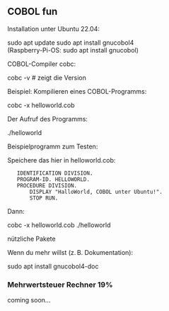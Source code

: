 ## COBOL fun

Installation unter Ubuntu 22.04:

sudo apt update
sudo apt install gnucobol4  
(Raspberry-Pi-OS: sudo apt install gnucobol)

COBOL-Compiler cobc:

cobc -v     # zeigt die Version

Beispiel: Kompilieren eines COBOL-Programms:

cobc -x helloworld.cob  

Der Aufruf des Programms:  

./helloworld

Beispielprogramm zum Testen:

Speichere das hier in helloworld.cob:

       IDENTIFICATION DIVISION.
       PROGRAM-ID. HELLOWORLD.
       PROCEDURE DIVISION.
           DISPLAY "HalloWorld, COBOL unter Ubuntu!".
           STOP RUN.

Dann:

cobc -x helloworld.cob
./helloworld

nützliche Pakete

Wenn du mehr willst (z. B. Dokumentation):

sudo apt install gnucobol4-doc

### Mehrwertsteuer Rechner 19%

coming soon...
